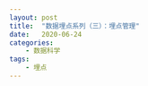 ```yaml
---
layout: post
title:  "数据埋点系列（三）：埋点管理"
date:   2020-06-24
categories:
    - 数据科学
tags:
    - 埋点
---
```

